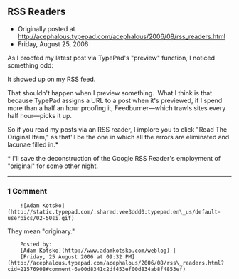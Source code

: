 ## RSS Readers

 * Originally posted at http://acephalous.typepad.com/acephalous/2006/08/rss_readers.html
 * Friday, August 25, 2006



As I proofed my latest post via TypePad's "preview" function, I noticed something odd:

It showed up on my RSS feed.  

That shouldn't happen when I preview something.  What I think is that because TypePad assigns a URL to a post when it's previewed, if I spend more than a half an hour proofing it, Feedburner—which trawls sites every half hour—picks it up. 

So if you read my posts via an RSS reader, I implore you to click "Read The Original Item," as that'll be the one in which all the errors are eliminated and lacunae filled in.\*

\* I'll save the deconstruction of the Google RSS Reader's employment of "original" for some other night.

		

* * *

### 1 Comment 

		

                
[]()

	

		![Adam Kotsko](http://static.typepad.com/.shared:vee3ddd0:typepad:en\_us/default-userpics/02-50si.gif)
	

	

		

They mean "originary."

	

		Posted by:
		[Adam Kotsko](http://www.adamkotsko.com/weblog) |
		[Friday, 25 August 2006 at 09:32 PM](http://acephalous.typepad.com/acephalous/2006/08/rss\_readers.html?cid=21576908#comment-6a00d8341c2df453ef00d834ab8f4853ef)

		

        